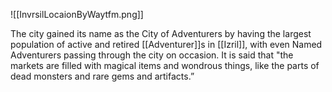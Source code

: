 ![[InvrsilLocaionByWaytfm.png]]

The city gained its name as the City of Adventurers by having the largest population of active and retired [[Adventurer]]s in [[Izril]], with even Named Adventurers passing through the city on occasion. It is said that "the markets are filled with magical items and wondrous things, like the parts of dead monsters and rare gems and artifacts.”